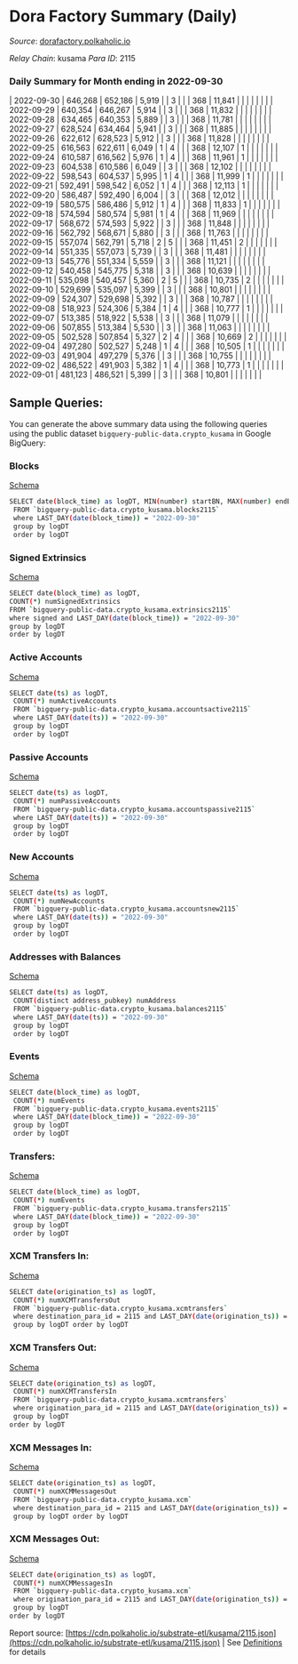 # Dora Factory Summary (Daily)

_Source_: [dorafactory.polkaholic.io](https://dorafactory.polkaholic.io)

*Relay Chain*: kusama
*Para ID*: 2115



### Daily Summary for Month ending in 2022-09-30


| 2022-09-30 | 646,268 | 652,186 | 5,919 |  | 3 |  |  | 368 | 11,841 |   |   |   |  |  |  |
| 2022-09-29 | 640,354 | 646,267 | 5,914 |  | 3 |  |  | 368 | 11,832 |   |   |   |  |  |  |
| 2022-09-28 | 634,465 | 640,353 | 5,889 |  | 3 |  |  | 368 | 11,781 |   |   |   |  |  |  |
| 2022-09-27 | 628,524 | 634,464 | 5,941 |  | 3 |  |  | 368 | 11,885 |   |   |   |  |  |  |
| 2022-09-26 | 622,612 | 628,523 | 5,912 |  | 3 |  |  | 368 | 11,828 |   |   |   |  |  |  |
| 2022-09-25 | 616,563 | 622,611 | 6,049 | 1 | 4 |  |  | 368 | 12,107 | 1  |   |   |  |  |  |
| 2022-09-24 | 610,587 | 616,562 | 5,976 | 1 | 4 |  |  | 368 | 11,961 | 1  |   |   |  |  |  |
| 2022-09-23 | 604,538 | 610,586 | 6,049 |  | 3 |  |  | 368 | 12,102 |   |   |   |  |  |  |
| 2022-09-22 | 598,543 | 604,537 | 5,995 | 1 | 4 |  |  | 368 | 11,999 | 1  |   |   |  |  |  |
| 2022-09-21 | 592,491 | 598,542 | 6,052 | 1 | 4 |  |  | 368 | 12,113 | 1  |   |   |  |  |  |
| 2022-09-20 | 586,487 | 592,490 | 6,004 |  | 3 |  |  | 368 | 12,012 |   |   |   |  |  |  |
| 2022-09-19 | 580,575 | 586,486 | 5,912 | 1 | 4 |  |  | 368 | 11,833 | 1  |   |   |  |  |  |
| 2022-09-18 | 574,594 | 580,574 | 5,981 | 1 | 4 |  |  | 368 | 11,969 |   |   |   |  |  |  |
| 2022-09-17 | 568,672 | 574,593 | 5,922 |  | 3 |  |  | 368 | 11,848 |   |   |   |  |  |  |
| 2022-09-16 | 562,792 | 568,671 | 5,880 |  | 3 |  |  | 368 | 11,763 |   |   |   |  |  |  |
| 2022-09-15 | 557,074 | 562,791 | 5,718 | 2 | 5 |  |  | 368 | 11,451 | 2  |   |   |  |  |  |
| 2022-09-14 | 551,335 | 557,073 | 5,739 |  | 3 |  |  | 368 | 11,481 |   |   |   |  |  |  |
| 2022-09-13 | 545,776 | 551,334 | 5,559 |  | 3 |  |  | 368 | 11,121 |   |   |   |  |  |  |
| 2022-09-12 | 540,458 | 545,775 | 5,318 |  | 3 |  |  | 368 | 10,639 |   |   |   |  |  |  |
| 2022-09-11 | 535,098 | 540,457 | 5,360 | 2 | 5 |  |  | 368 | 10,735 | 2  |   |   |  |  |  |
| 2022-09-10 | 529,699 | 535,097 | 5,399 |  | 3 |  |  | 368 | 10,801 |   |   |   |  |  |  |
| 2022-09-09 | 524,307 | 529,698 | 5,392 |  | 3 |  |  | 368 | 10,787 |   |   |   |  |  |  |
| 2022-09-08 | 518,923 | 524,306 | 5,384 | 1 | 4 |  |  | 368 | 10,777 | 1  |   |   |  |  |  |
| 2022-09-07 | 513,385 | 518,922 | 5,538 |  | 3 |  |  | 368 | 11,079 |   |   |   |  |  |  |
| 2022-09-06 | 507,855 | 513,384 | 5,530 |  | 3 |  |  | 368 | 11,063 |   |   |   |  |  |  |
| 2022-09-05 | 502,528 | 507,854 | 5,327 | 2 | 4 |  |  | 368 | 10,669 | 2  |   |   |  |  |  |
| 2022-09-04 | 497,280 | 502,527 | 5,248 | 1 | 4 |  |  | 368 | 10,505 | 1  |   |   |  |  |  |
| 2022-09-03 | 491,904 | 497,279 | 5,376 |  | 3 |  |  | 368 | 10,755 |   |   |   |  |  |  |
| 2022-09-02 | 486,522 | 491,903 | 5,382 | 1 | 4 |  |  | 368 | 10,773 | 1  |   |   |  |  |  |
| 2022-09-01 | 481,123 | 486,521 | 5,399 |  | 3 |  |  | 368 | 10,801 |   |   |   |  |  |  |

## Sample Queries:
You can generate the above summary data using the following queries using the public dataset `bigquery-public-data.crypto_kusama` in Google BigQuery:


### Blocks 

[Schema](https://github.com/colorfulnotion/substrate-etl/blob/main/schema/blocks.json)

```bash
SELECT date(block_time) as logDT, MIN(number) startBN, MAX(number) endBN, COUNT(*) numBlocks 
 FROM `bigquery-public-data.crypto_kusama.blocks2115`  
 where LAST_DAY(date(block_time)) = "2022-09-30" 
 group by logDT 
 order by logDT
```

### Signed Extrinsics 

[Schema](https://github.com/colorfulnotion/substrate-etl/blob/main/schema/extrinsics.json)

```bash
SELECT date(block_time) as logDT, 
COUNT(*) numSignedExtrinsics 
FROM `bigquery-public-data.crypto_kusama.extrinsics2115`  
where signed and LAST_DAY(date(block_time)) = "2022-09-30" 
group by logDT 
order by logDT
```

### Active Accounts 

[Schema](https://github.com/colorfulnotion/substrate-etl/blob/main/schema/accountsactive.json)

```bash
SELECT date(ts) as logDT, 
 COUNT(*) numActiveAccounts 
 FROM `bigquery-public-data.crypto_kusama.accountsactive2115` 
 where LAST_DAY(date(ts)) = "2022-09-30" 
 group by logDT 
 order by logDT
```

### Passive Accounts 

[Schema](https://github.com/colorfulnotion/substrate-etl/blob/main/schema/accountspassive.json)

```bash
SELECT date(ts) as logDT, 
 COUNT(*) numPassiveAccounts 
 FROM `bigquery-public-data.crypto_kusama.accountspassive2115` 
 where LAST_DAY(date(ts)) = "2022-09-30" 
 group by logDT 
 order by logDT
```

### New Accounts 

[Schema](https://github.com/colorfulnotion/substrate-etl/blob/main/schema/accountsnew.json)

```bash
SELECT date(ts) as logDT, 
 COUNT(*) numNewAccounts 
 FROM `bigquery-public-data.crypto_kusama.accountsnew2115` 
 where LAST_DAY(date(ts)) = "2022-09-30" 
 group by logDT
 order by logDT
```

### Addresses with Balances 

[Schema](https://github.com/colorfulnotion/substrate-etl/blob/main/schema/balances.json)

```bash
SELECT date(ts) as logDT,
 COUNT(distinct address_pubkey) numAddress 
 FROM `bigquery-public-data.crypto_kusama.balances2115` 
 where LAST_DAY(date(ts)) = "2022-09-30" 
 group by logDT 
 order by logDT
```

### Events 

[Schema](https://github.com/colorfulnotion/substrate-etl/blob/main/schema/events.json)

```bash
SELECT date(block_time) as logDT, 
 COUNT(*) numEvents 
 FROM `bigquery-public-data.crypto_kusama.events2115` 
 where LAST_DAY(date(block_time)) = "2022-09-30" 
 group by logDT 
 order by logDT
```

### Transfers:

[Schema](https://github.com/colorfulnotion/substrate-etl/blob/main/schema/transfers.json)

```bash
SELECT date(block_time) as logDT, 
 COUNT(*) numEvents 
 FROM `bigquery-public-data.crypto_kusama.transfers2115` 
 where LAST_DAY(date(block_time)) = "2022-09-30" 
 group by logDT 
 order by logDT
```

### XCM Transfers In: 

[Schema](https://github.com/colorfulnotion/substrate-etl/blob/main/schema/xcmtransfers.json)

```bash
SELECT date(origination_ts) as logDT, 
 COUNT(*) numXCMTransfersOut 
 FROM `bigquery-public-data.crypto_kusama.xcmtransfers` 
 where destination_para_id = 2115 and LAST_DAY(date(origination_ts)) = "2022-09-30" 
 group by logDT order by logDT
```

### XCM Transfers Out: 

[Schema](https://github.com/colorfulnotion/substrate-etl/blob/main/schema/xcmtransfers.json)

```bash
SELECT date(origination_ts) as logDT, 
 COUNT(*) numXCMTransfersIn 
 FROM `bigquery-public-data.crypto_kusama.xcmtransfers` 
 where origination_para_id = 2115 and LAST_DAY(date(origination_ts)) = "2022-09-30" 
 group by logDT 
order by logDT
```

### XCM Messages In: 

[Schema](https://github.com/colorfulnotion/substrate-etl/blob/main/schema/xcm.json)

```bash
SELECT date(origination_ts) as logDT, 
 COUNT(*) numXCMMessagesOut 
 FROM `bigquery-public-data.crypto_kusama.xcm` 
 where destination_para_id = 2115 and LAST_DAY(date(origination_ts)) = "2022-09-30" 
 group by logDT order by logDT
```

### XCM Messages Out: 

[Schema](https://github.com/colorfulnotion/substrate-etl/blob/main/schema/xcm.json)

```bash
SELECT date(origination_ts) as logDT, 
 COUNT(*) numXCMMessagesIn 
 FROM `bigquery-public-data.crypto_kusama.xcm` 
 where origination_para_id = 2115 and LAST_DAY(date(origination_ts)) = "2022-09-30" 
 group by logDT 
order by logDT
```


Report source: [https://cdn.polkaholic.io/substrate-etl/kusama/2115.json](https://cdn.polkaholic.io/substrate-etl/kusama/2115.json) | See [Definitions](/DEFINITIONS.md) for details

